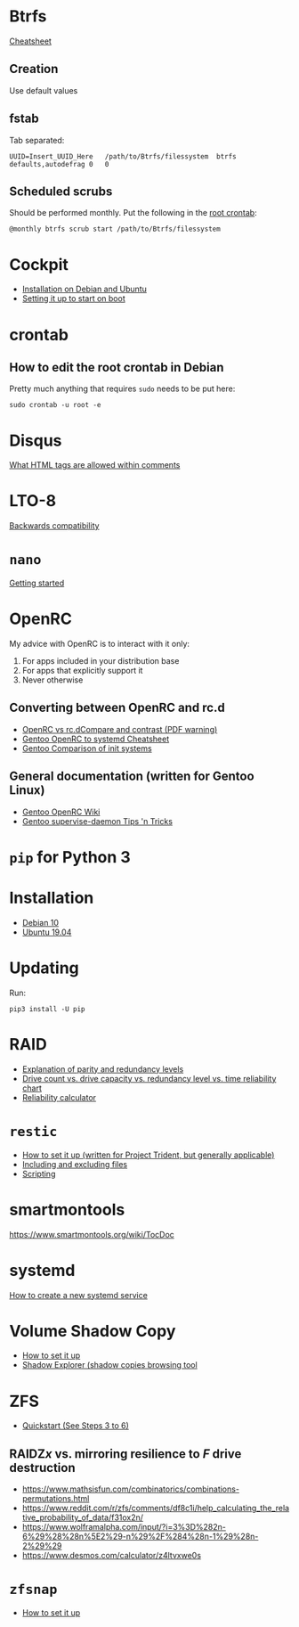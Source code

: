 # Btrfs

[Cheatsheet](https://blog.programster.org/btrfs-cheatsheet)

## Creation

Use default values

## fstab

Tab separated:

`UUID=Insert_UUID_Here   /path/to/Btrfs/filessystem  btrfs   defaults,autodefrag 0   0`

## Scheduled scrubs

Should be performed monthly. Put the following in the [root crontab](https://github.com/jdrch/Hardware/wiki/Useful-Links#how-to-edit-the-root-crontab-in-debian):

`@monthly btrfs scrub start /path/to/Btrfs/filessystem`

# Cockpit

* [Installation on Debian and Ubuntu](https://computingforgeeks.com/how-to-install-cockpit-on-ubuntu-18-04-debian-9/)
* [Setting it up to start on boot](https://cockpit-project.org/guide/latest/startup.html#startup-boot)

# crontab

## How to edit the root crontab in Debian

Pretty much anything that requires `sudo` needs to be put here:

`sudo crontab -u root -e`

# Disqus

[What HTML tags are allowed within comments](https://help.disqus.com/en/articles/1717235-what-html-tags-are-allowed-within-comments)

# LTO-8 

[Backwards compatibility](https://www.lto.org/solutions/benefits/compatibility/)

# `nano`

[Getting started](https://www.redhat.com/sysadmin/getting-started-nano)

# OpenRC

My advice with OpenRC is to interact with it only:

1. For apps included in your distribution base
2. For apps that explicitly support it
3. Never otherwise

## Converting between OpenRC and rc.d

* [OpenRC vs rc.dCompare and contrast (PDF warning)](http://www.wonkity.com/~wblock/openrc/OpenRC_rc.d.pdf)
* [Gentoo OpenRC to systemd Cheatsheet](https://wiki.gentoo.org/wiki/OpenRC_to_systemd_Cheatsheet)
* [Gentoo Comparison of init systems](https://wiki.gentoo.org/wiki/Comparison_of_init_systems)

## General documentation (written for Gentoo Linux)

* [Gentoo OpenRC Wiki](https://wiki.gentoo.org/wiki/OpenRC)
* [Gentoo supervise-daemon Tips 'n Tricks](https://wiki.gentoo.org/wiki/OpenRC/supervise-daemon#Tips_.27n_tricks)

# `pip` for Python 3

# Installation

* [Debian 10](https://linux4one.com/how-to-install-pip-on-debian-10/)
* [Ubuntu 19.04](https://www.serverlab.ca/scripting-programming/install-python-pip-on-ubuntu-19-04/)

# Updating

Run:

`pip3 install -U pip`

# RAID

* [Explanation of parity and redundancy levels](http://www.raid-calculator.com/raid-types-reference.aspx)
* [Drive count vs. drive capacity vs. redundancy level vs. time reliability chart](https://www.reddit.com/r/synology/comments/6fld1a/comparison_of_reliability_among_different_raid/)
* [Reliability calculator](https://wintelguy.com/raidmttdl.pl)

# `restic`

* [How to set it up (written for Project Trident, but generally applicable)](https://github.com/project-trident/trident-docs/blob/master/restic.md)
* [Including and excluding files](https://restic.readthedocs.io/en/latest/040_backup.html#including-and-excluding-files)
* [Scripting](https://restic.readthedocs.io/en/latest/075_scripting.html)

# smartmontools

https://www.smartmontools.org/wiki/TocDoc

# systemd

[How to create a new systemd service](https://www.redhat.com/sysadmin/replacing-rclocal-systemd)

# Volume Shadow Copy

* [How to set it up](http://itsimple.info/?p=258)
* [Shadow Explorer (shadow copies browsing tool](https://www.shadowexplorer.com/downloads.html)

# ZFS 

* [Quickstart (See Steps 3 to 6)](https://github.com/project-trident/trident-docs/blob/master/restic.md)

## RAIDZ*x* vs. mirroring resilience to *F* drive destruction

* https://www.mathsisfun.com/combinatorics/combinations-permutations.html
* https://www.reddit.com/r/zfs/comments/df8c1i/help_calculating_the_relative_probability_of_data/f31ox2n/
* https://www.wolframalpha.com/input/?i=3%3D%282n-6%29%28%28n%5E2%29-n%29%2F%284%28n-1%29%28n-2%29%29
* https://www.desmos.com/calculator/z4ltvxwe0s

# `zfsnap`

* [How to set it up](https://github.com/project-trident/trident-docs/blob/master/zfssnap.md)
